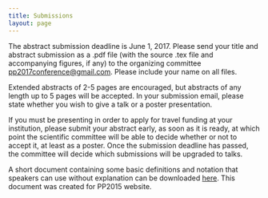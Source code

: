 ```yaml
---
title: Submissions
layout: page
---
```


The abstract submission deadline is June 1, 2017. Please send your title and
abstract submission as a .pdf file (with the source .tex file and accompanying
figures, if any) to the organizing committee pp2017conference@gmail.com. Please
include your name on all files.

Extended abstracts of 2-5 pages are encouraged, but abstracts of any length up
to 5 pages will be accepted. In your submission email, please state whether you
wish to give a talk or a poster presentation.

If you must be presenting in order to apply for travel funding at your
institution, please submit your abstract early, as soon as it is ready, at which
point the scientific committee will be able to decide whether or not to accept
it, at least as a poster. Once the submission deadline has passed, the committee
will decide which submissions will be upgraded to talks.



A short document containing some basic definitions and notation
that speakers can use without explanation can be downloaded [here][definitions].
This document was created for PP2015 website.

[definitions]: /assets/pdf/PP2015PPIntro.pdf
